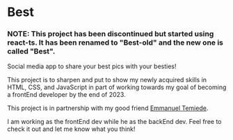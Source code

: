 # Best

### **NOTE**: This project has been discontinued but started using react-ts. It has been renamed to "Best-old" and the new one is called "Best".

Social media app to share your best pics with your besties!

This project is to sharpen and put to show my newly acquired skills in HTML, CSS, and JavaScript in part of working towards my goal of becoming a frontEnd developer by the end of 2023.

This project is in partnership with my good friend [Emmanuel Temiede](https://github.com/dacoolguy1).

I am working as the frontEnd dev while he as the backEnd dev. Feel free to check it out and let me know what you think!
